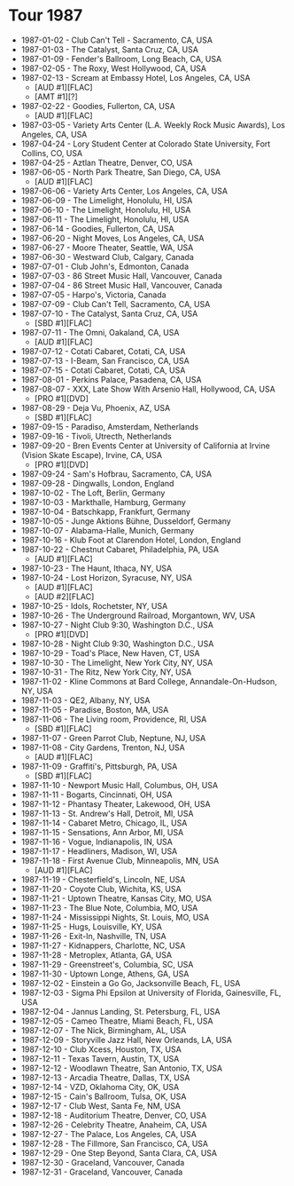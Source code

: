 # Tour 1987

* 1987-01-02 - Club Can't Tell - Sacramento, CA, USA
* 1987-01-03 - The Catalyst, Santa Cruz, CA, USA
* 1987-01-09 - Fender's Ballroom, Long Beach, CA, USA
* 1987-02-05 - The Roxy, West Hollywood, CA, USA
* 1987-02-13 - Scream at Embassy Hotel, Los Angeles, CA, USA
  * [AUD #1][FLAC]
  * [AMT #1][?] 
* 1987-02-22 - Goodies, Fullerton, CA, USA
  * [AUD #1][FLAC]
* 1987-03-05 - Variety Arts Center (L.A. Weekly Rock Music Awards), Los Angeles, CA, USA
* 1987-04-24 - Lory Student Center at Colorado State University, Fort Collins, CO, USA
* 1987-04-25 - Aztlan Theatre, Denver, CO, USA
* 1987-06-05 - North Park Theatre, San Diego, CA, USA
  * [AUD #1][FLAC]
* 1987-06-06 - Variety Arts Center, Los Angeles, CA, USA
* 1987-06-09 - The Limelight, Honolulu, HI, USA
* 1987-06-10 - The Limelight, Honolulu, HI, USA
* 1987-06-11 - The Limelight, Honolulu, HI, USA
* 1987-06-14 - Goodies, Fullerton, CA, USA
* 1987-06-20 - Night Moves, Los Angeles, CA, USA
* 1987-06-27 - Moore Theater, Seattle, WA, USA
* 1987-06-30 - Westward Club, Calgary, Canada
* 1987-07-01 - Club John's, Edmonton, Canada
* 1987-07-03 - 86 Street Music Hall, Vancouver, Canada
* 1987-07-04 - 86 Street Music Hall, Vancouver, Canada
* 1987-07-05 - Harpo's, Victoria, Canada
* 1987-07-09 - Club Can't Tell, Sacramento, CA, USA
* 1987-07-10 - The Catalyst, Santa Cruz, CA, USA
  * [SBD #1][FLAC] 
* 1987-07-11 - The Omni, Oakaland, CA, USA
  * [AUD #1][FLAC] 
* 1987-07-12 - Cotati Cabaret, Cotati, CA, USA
* 1987-07-13 - I-Beam, San Francisco, CA, USA
* 1987-07-15 - Cotati Cabaret, Cotati, CA, USA
* 1987-08-01 - Perkins Palace, Pasadena, CA, USA
* 1987-08-07 - XXX, Late Show With Arsenio Hall, Hollywood, CA, USA
  * [PRO #1][DVD] 
* 1987-08-29 - Deja Vu, Phoenix, AZ, USA
  * [SBD #1][FLAC]
* 1987-09-15 - Paradiso, Amsterdam, Netherlands
* 1987-09-16 - Tivoli, Utrecth, Netherlands
* 1987-09-20 - Bren Events Center at University of California at Irvine (Vision Skate Escape), Irvine, CA, USA
  * [PRO #1][DVD] 
* 1987-09-24 - Sam's Hofbrau, Sacramento, CA, USA
* 1987-09-28 - Dingwalls, London, England
* 1987-10-02 - The Loft, Berlin, Germany
* 1987-10-03 - Markthalle, Hamburg, Germany
* 1987-10-04 - Batschkapp, Frankfurt, Germany
* 1987-10-05 - Junge Aktions Bühne, Dusseldorf, Germany
* 1987-10-07 - Alabama-Halle, Munich, Germany
* 1987-10-16 - Klub Foot at Clarendon Hotel, London, England
* 1987-10-22 - Chestnut Cabaret, Philadelphia, PA, USA
  * [AUD #1][FLAC] 
* 1987-10-23 - The Haunt, Ithaca, NY, USA
* 1987-10-24 - Lost Horizon, Syracuse, NY, USA
  * [AUD #1][FLAC]
  * [AUD #2][FLAC] 
* 1987-10-25 - Idols, Rochetster, NY, USA
* 1987-10-26 - The Underground Railroad, Morgantown, WV, USA
* 1987-10-27 - Night Club 9:30, Washington D.C., USA
  * [PRO #1][DVD] 
* 1987-10-28 - Night Club 9:30, Washington D.C., USA
* 1987-10-29 - Toad's Place, New Haven, CT, USA
* 1987-10-30 - The Limelight, New York City, NY, USA
* 1987-10-31 - The Ritz, New York City, NY, USA
* 1987-11-02 - Kline Commons at Bard College, Annandale-On-Hudson, NY, USA
* 1987-11-03 - QE2, Albany, NY, USA
* 1987-11-05 - Paradise, Boston, MA, USA
* 1987-11-06 - The Living room, Providence, RI, USA
  * [SBD #1][FLAC] 
* 1987-11-07 - Green Parrot Club, Neptune, NJ, USA
* 1987-11-08 - City Gardens, Trenton, NJ, USA
  * [AUD #1][FLAC] 
* 1987-11-09 - Graffiti's, Pittsburgh, PA, USA
  * [SBD #1][FLAC] 
* 1987-11-10 - Newport Music Hall, Columbus, OH, USA
* 1987-11-11 - Bogarts, Cincinnati, OH, USA
* 1987-11-12 - Phantasy Theater, Lakewood, OH, USA
* 1987-11-13 - St. Andrew's Hall, Detroit, MI, USA
* 1987-11-14 - Cabaret Metro, Chicago, IL, USA
* 1987-11-15 - Sensations, Ann Arbor, MI, USA
* 1987-11-16 - Vogue, Indianapolis, IN, USA
* 1987-11-17 - Headliners, Madison, WI, USA
* 1987-11-18 - First Avenue Club, Minneapolis, MN, USA
  *  [AUD #1][FLAC]
* 1987-11-19 - Chesterfield's, Lincoln, NE, USA
* 1987-11-20 - Coyote Club, Wichita, KS, USA
* 1987-11-21 - Uptown Theatre, Kansas City, MO, USA
* 1987-11-23 - The Blue Note, Columbia, MO, USA
* 1987-11-24 - Mississippi Nights, St. Louis, MO, USA
* 1987-11-25 - Hugs, Louisville, KY, USA
* 1987-11-26 - Exit-In, Nashville, TN, USA
* 1987-11-27 - Kidnappers, Charlotte, NC, USA
* 1987-11-28 - Metroplex, Atlanta, GA, USA
* 1987-11-29 - Greenstreet's, Columbia, SC, USA
* 1987-11-30 - Uptown Longe, Athens, GA, USA
* 1987-12-02 - Einstein a Go Go, Jacksonville Beach, FL, USA
* 1987-12-03 - Sigma Phi Epsilon at University of Florida, Gainesville, FL, USA
* 1987-12-04 - Jannus Landing, St. Petersburg, FL, USA
* 1987-12-05 - Cameo Theatre, Miami Beach, FL, USA
* 1987-12-07 - The Nick, Birmingham, AL, USA
* 1987-12-09 - Storyville Jazz Hall, New Orleands, LA, USA
* 1987-12-10 - Club Xcess, Houston, TX, USA
* 1987-12-11 - Texas Tavern, Austin, TX, USA
* 1987-12-12 - Woodlawn Theatre, San Antonio, TX, USA
* 1987-12-13 - Arcadia Theatre, Dallas, TX, USA
* 1987-12-14 - VZD, Oklahoma City, OK, USA
* 1987-12-15 - Cain's Ballroom, Tulsa, OK, USA
* 1987-12-17 - Club West, Santa Fe, NM, USA
* 1987-12-18 - Auditorium Theatre, Denver, CO, USA
* 1987-12-26 - Celebrity Theatre, Anaheim, CA, USA
* 1987-12-27 - The Palace, Los Angeles, CA, USA
* 1987-12-28 - The Fillmore, San Francisco, CA, USA
* 1987-12-29 - One Step Beyond, Santa Clara, CA, USA
* 1987-12-30 - Graceland, Vancouver, Canada
* 1987-12-31 - Graceland, Vancouver, Canada
